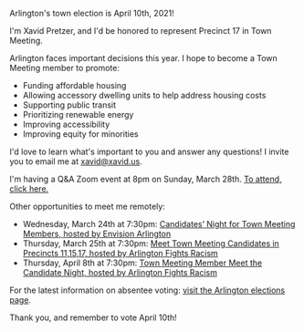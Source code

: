 Arlington's town election is April 10th, 2021!

I'm Xavid Pretzer, and I'd be honored to represent Precinct 17 in Town Meeting.

Arlington faces important decisions this year. I hope to become a Town Meeting member to promote:
* Funding affordable housing
* Allowing accessory dwelling units to help address housing costs
* Supporting public transit
* Prioritizing renewable energy
* Improving accessibility
* Improving equity for minorities

I'd love to learn what's important to you and answer any questions! I invite you to email me at xavid@xavid.us.

I'm having a Q&A Zoom event at 8pm on Sunday, March 28th. [To attend, click here.](
 https://us02web.zoom.us/j/85902596136?pwd=cWRSRU56ZU1qK2Q4aG14NXFrYkM2QT09)

Other opportunities to meet me remotely:
* Wednesday, March 24th at 7:30pm: [Candidates’ Night for Town Meeting Members, hosted by Envision Arlington](https://town-arlington-ma-us.zoom.us/meeting/register/tJAsdO2oqz8jGdWn9GgsWGcNLwKryIHa_pdE)
* Thursday, March 25th at 7:30pm: [Meet Town Meeting Candidates in Precincts 11,15,17, hosted by Arlington Fights Racism](http://tinyurl.com/AFRelections)
* Thursday, April 8th at 7:30pm: [Town Meeting Member Meet the Candidate Night, hosted by Arlington Fights Racism](http://tinyurl.com/AFRelections)

For the latest information on absentee voting: [visit the Arlington elections page](http://arlingtonma.gov/i-want-to/vote).

Thank you, and remember to vote April 10th!
